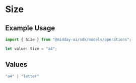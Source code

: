 # Size

## Example Usage

```typescript
import { Size } from "@midday-ai/sdk/models/operations";

let value: Size = "a4";
```

## Values

```typescript
"a4" | "letter"
```